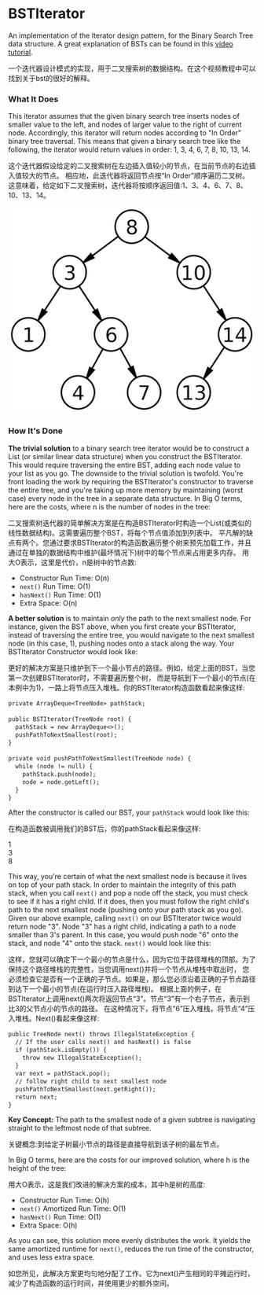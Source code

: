 # BSTIterator

An implementation of the Iterator design pattern, for the Binary Search Tree data structure. A great 
explanation of BSTs can be found in this 
[video tutorial](https://www.youtube.com/watch?v=i_Q0v_Ct5lY).

一个迭代器设计模式的实现，用于二叉搜索树的数据结构。在这个视频教程中可以找到关于bst的很好的解释。

### What It Does

This iterator assumes that the given binary search tree inserts nodes of smaller 
value to the left, and nodes of larger value to the right of current node. Accordingly, 
this iterator will return nodes according to "In Order" binary tree traversal. 
This means that given a binary search tree like the following, the iterator would 
return values in order: 1, 3, 4, 6, 7, 8, 10, 13, 14. 

这个迭代器假设给定的二叉搜索树在左边插入值较小的节点，在当前节点的右边插入值较大的节点。
相应地，此迭代器将返回节点按“In Order”顺序遍历二叉树。这意味着，给定如下二叉搜索树，迭代器将按顺序返回值:1、3、4、6、7、8、10、13、14。

![BST](../../../../../../../etc/bst.jpg "Binary Search Tree")  

### How It's Done

**The trivial solution** to a binary search tree iterator would be to construct a List (or similar 
linear data structure) when you construct the BSTIterator. This would require traversing the entire
BST, adding each node value to your list as you go. The downside to the trivial solution is twofold.
You're front loading the work by requiring the BSTIterator's constructor to traverse the entire tree, 
and you're taking up more memory by maintaining (worst case) every node in the tree in a separate 
data structure. In Big O terms, here are the costs, where n is the number of nodes in the tree:

二叉搜索树迭代器的简单解决方案是在构造BSTIterator时构造一个List(或类似的线性数据结构)。这需要遍历整个BST，将每个节点值添加到列表中。
平凡解的缺点有两个。您通过要求BSTIterator的构造函数遍历整个树来预先加载工作，并且通过在单独的数据结构中维护(最坏情况下)树中的每个节点来占用更多内存。
用大O表示，这里是代价，n是树中的节点数:

* Constructor Run Time: O(n) 
* `next()` Run Time: O(1)
* `hasNext()` Run Time: O(1)
* Extra Space: O(n)

**A better solution** is to maintain _only_ the path to the next smallest node. For instance, given 
the BST above, when you first create your BSTIterator, instead of traversing the entire tree, you 
would navigate to the next smallest node (in this case, 1), pushing nodes onto a stack along the way. 
Your BSTIterator Constructor would look like:

更好的解决方案是只维护到下一个最小节点的路径。例如，给定上面的BST，当您第一次创建BSTIterator时，不需要遍历整个树，
而是导航到下一个最小的节点(在本例中为1)，一路上将节点压入堆栈。你的BSTIterator构造函数看起来像这样:
```
private ArrayDeque<TreeNode> pathStack;

public BSTIterator(TreeNode root) {
  pathStack = new ArrayDeque<>();
  pushPathToNextSmallest(root);
}

private void pushPathToNextSmallest(TreeNode node) {
  while (node != null) {
    pathStack.push(node);
    node = node.getLeft();
  }
}
```

After the constructor is called our BST, your `pathStack` would look like this:

在构造函数被调用我们的BST后，你的pathStack看起来像这样:

1\
3\
8

This way, you're certain of what the next smallest node is because it lives on top of your path 
stack. In order to maintain the integrity of this path stack, when you call `next()` and pop a 
node off the stack, you must check to see if it has a right child. If it does, then you must follow the right 
child's path to the next smallest node (pushing onto your path stack as you go). Given our above example, 
calling `next()` on our BSTIterator twice would return node "3". Node "3" has a right child, indicating 
a path to a node smaller than 3's parent. In this case, you would push node "6" onto the stack, 
and node "4" onto the stack. `next()` would look like this:

这样，您就可以确定下一个最小的节点是什么，因为它位于路径堆栈的顶部。为了保持这个路径堆栈的完整性，当您调用next()并将一个节点从堆栈中取出时，
您必须检查它是否有一个正确的子节点。如果是，那么您必须沿着正确的子节点路径到达下一个最小的节点(在运行时压入路径堆栈)。
根据上面的例子，在BSTIterator上调用next()两次将返回节点“3”。节点“3”有一个右子节点，表示到比3的父节点小的节点的路径。
在这种情况下，将节点“6”压入堆栈，将节点“4”压入堆栈。Next()看起来像这样:

```
public TreeNode next() throws IllegalStateException {
  // If the user calls next() and hasNext() is false
  if (pathStack.isEmpty()) {
    throw new IllegalStateException();
  }
  var next = pathStack.pop();
  // follow right child to next smallest node
  pushPathToNextSmallest(next.getRight());
  return next;
}
```

**Key Concept:** The path to the smallest node of a given subtree is navigating straight to the 
leftmost node of that subtree.

关键概念:到给定子树最小节点的路径是直接导航到该子树的最左节点。

In Big O terms, here are the costs for our improved solution, where h is the height of the tree:

用大O表示，这是我们改进的解决方案的成本，其中h是树的高度:
* Constructor Run Time: O(h) 
* `next()` Amortized Run Time: O(1)
* `hasNext()` Run Time: O(1)
* Extra Space: O(h)

As you can see, this solution more evenly distributes the work. It yields the same amortized 
runtime for `next()`, reduces the run time of the constructor, and uses less extra space.

如您所见，此解决方案更均匀地分配了工作。它为next()产生相同的平摊运行时，减少了构造函数的运行时间，并使用更少的额外空间。
